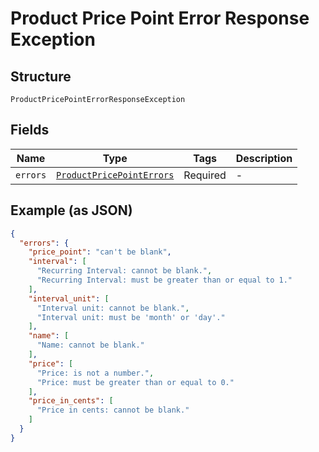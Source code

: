 
# Product Price Point Error Response Exception

## Structure

`ProductPricePointErrorResponseException`

## Fields

| Name | Type | Tags | Description |
|  --- | --- | --- | --- |
| `errors` | [`ProductPricePointErrors`](../../doc/models/product-price-point-errors.md) | Required | - |

## Example (as JSON)

```json
{
  "errors": {
    "price_point": "can't be blank",
    "interval": [
      "Recurring Interval: cannot be blank.",
      "Recurring Interval: must be greater than or equal to 1."
    ],
    "interval_unit": [
      "Interval unit: cannot be blank.",
      "Interval unit: must be 'month' or 'day'."
    ],
    "name": [
      "Name: cannot be blank."
    ],
    "price": [
      "Price: is not a number.",
      "Price: must be greater than or equal to 0."
    ],
    "price_in_cents": [
      "Price in cents: cannot be blank."
    ]
  }
}
```

